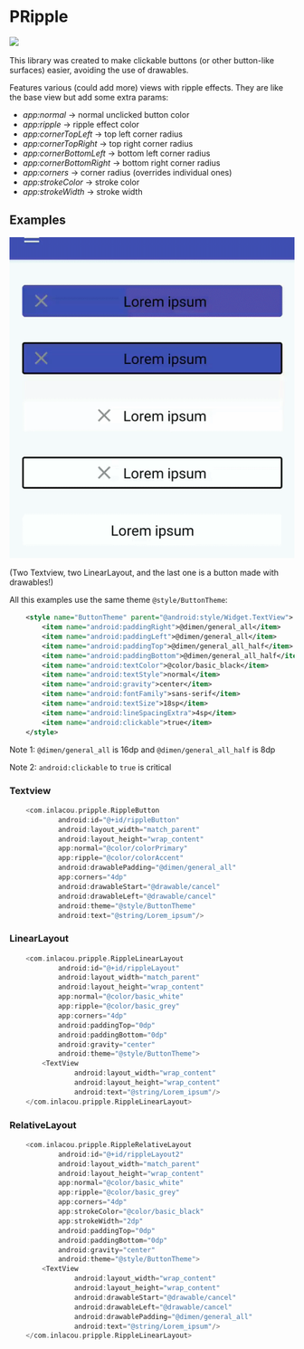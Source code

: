 # PRipple

[![](https://jitpack.io/v/inlacou/PRipple.svg)](https://jitpack.io/#inlacou/PRipple)

This library was created to make clickable buttons (or other button-like surfaces) easier, avoiding the use of drawables.

Features various (could add more) views with ripple effects. They are like the base view but add some extra params:

* *app:normal* -> normal unclicked button color
* *app:ripple* -> ripple effect color
* *app:cornerTopLeft* -> top left corner radius
* *app:cornerTopRight* -> top right corner radius
* *app:cornerBottomLeft* -> bottom left corner radius
* *app:cornerBottomRight* -> bottom right corner radius
* *app:corners* -> corner radius (overrides individual ones)
* *app:strokeColor* -> stroke color
* *app:strokeWidth* -> stroke width

## Examples
![pripple_showcase1](https://github.com/inlacou/PRipple/blob/master/pripple_showcase1.gif)

(Two Textview, two LinearLayout, and the last one is a button made with drawables!)

All this examples use the same theme `@style/ButtonTheme`:
```xml
    <style name="ButtonTheme" parent="@android:style/Widget.TextView">
        <item name="android:paddingRight">@dimen/general_all</item>
        <item name="android:paddingLeft">@dimen/general_all</item>
        <item name="android:paddingTop">@dimen/general_all_half</item>
        <item name="android:paddingBottom">@dimen/general_all_half</item>
        <item name="android:textColor">@color/basic_black</item>
        <item name="android:textStyle">normal</item>
        <item name="android:gravity">center</item>
        <item name="android:fontFamily">sans-serif</item>
        <item name="android:textSize">18sp</item>
        <item name="android:lineSpacingExtra">4sp</item>
        <item name="android:clickable">true</item>
    </style>
```
Note 1: `@dimen/general_all` is 16dp and `@dimen/general_all_half` is 8dp

Note 2: `android:clickable` to `true` is critical

### Textview
```kt
    <com.inlacou.pripple.RippleButton
            android:id="@+id/rippleButton"
            android:layout_width="match_parent"
            android:layout_height="wrap_content"
            app:normal="@color/colorPrimary"
            app:ripple="@color/colorAccent"
            android:drawablePadding="@dimen/general_all"
            app:corners="4dp"
            android:drawableStart="@drawable/cancel"
            android:drawableLeft="@drawable/cancel"
            android:theme="@style/ButtonTheme"
            android:text="@string/Lorem_ipsum"/>
```

### LinearLayout
```kt
    <com.inlacou.pripple.RippleLinearLayout
            android:id="@+id/rippleLayout"
            android:layout_width="match_parent"
            android:layout_height="wrap_content"
            app:normal="@color/basic_white"
            app:ripple="@color/basic_grey"
            app:corners="4dp"
            android:paddingTop="0dp"
            android:paddingBottom="0dp"
            android:gravity="center"
            android:theme="@style/ButtonTheme">
        <TextView
                android:layout_width="wrap_content"
                android:layout_height="wrap_content"
                android:text="@string/Lorem_ipsum"/>
    </com.inlacou.pripple.RippleLinearLayout>
```

### RelativeLayout
```kt
    <com.inlacou.pripple.RippleRelativeLayout
            android:id="@+id/rippleLayout2"
            android:layout_width="match_parent"
            android:layout_height="wrap_content"
            app:normal="@color/basic_white"
            app:ripple="@color/basic_grey"
            app:corners="4dp"
            app:strokeColor="@color/basic_black"
            app:strokeWidth="2dp"
            android:paddingTop="0dp"
            android:paddingBottom="0dp"
            android:gravity="center"
            android:theme="@style/ButtonTheme">
        <TextView
                android:layout_width="wrap_content"
                android:layout_height="wrap_content"
                android:drawableStart="@drawable/cancel"
                android:drawableLeft="@drawable/cancel"
                android:drawablePadding="@dimen/general_all"
                android:text="@string/Lorem_ipsum"/>
    </com.inlacou.pripple.RippleLinearLayout>
```
